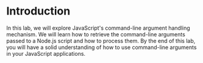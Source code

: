 # Introduction

In this lab, we will explore JavaScript's command-line argument handling mechanism. We will learn how to retrieve the command-line arguments passed to a Node.js script and how to process them. By the end of this lab, you will have a solid understanding of how to use command-line arguments in your JavaScript applications.
